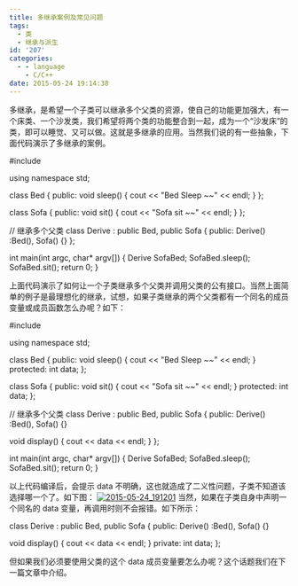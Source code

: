 ```yaml
---
title: 多继承案例及常见问题
tags:
  - 类
  - 继承与派生
id: '207'
categories:
  - - language
    - C/C++
date: 2015-05-24 19:14:38
---
```


多继承，是希望一个子类可以继承多个父类的资源，使自己的功能更加强大，有一个床类、一个沙发类，我们希望将两个类的功能整合到一起，成为一个“沙发床”的类，即可以睡觉、又可以做。这就是多继承的应用。当然我们说的有一些抽象，下面代码演示了多继承的案例。
<!-- more -->
#include <iostream>

using namespace std;

class Bed
{
public:
void sleep()
{
cout << "Bed Sleep ~~" << endl;
}
};

class Sofa
{
public:
void sit()
{
cout << "Sofa sit ~~" << endl;
}
};

// 继承多个父类
class Derive : public Bed, public Sofa
{
public:
Derive()
:Bed(), Sofa() {}
};

int main(int argc, char\* argv\[\])
{
Derive SofaBed;
SofaBed.sleep();
SofaBed.sit();
return 0;
}

上面代码演示了如何让一个子类继承多个父类并调用父类的公有接口。当然上面简单的例子是最理想化的继承，试想，如果子类继承的两个父类都有一个同名的成员变量或成员函数怎么办呢？如下：

#include <iostream>

using namespace std;

class Bed
{
public:
void sleep()
{
cout << "Bed Sleep ~~" << endl;
}
protected:
int data;
};

class Sofa
{
public:
void sit()
{
cout << "Sofa sit ~~" << endl;
}
protected:
int data;
};

// 继承多个父类
class Derive : public Bed, public Sofa
{
public:
Derive()
:Bed(), Sofa() {}

void display()
{
cout << data << endl;
}
};

int main(int argc, char\* argv\[\])
{
Derive SofaBed;
SofaBed.sleep();
SofaBed.sit();
return 0;
}

以上代码编译后，会提示 data 不明确，这也就造成了二义性问题，子类不知道该选择哪一个了。如下图： [![2015-05-24_191201](http://www.mycode.net.cn/wp-content/uploads/2015/05/2015-05-24_191201.png)](http://www.mycode.net.cn/wp-content/uploads/2015/05/2015-05-24_191201.png) 当然，如果在子类自身中声明一个同名的 data 变量，再调用时则不会报错。如下所示：

class Derive : public Bed, public Sofa
{
public:
Derive()
:Bed(), Sofa() {}

void display()
{
cout << data << endl;
}
private:
int data;
};

但如果我们必须要使用父类的这个 data 成员变量要怎么办呢？这个话题我们在下一篇文章中介绍。